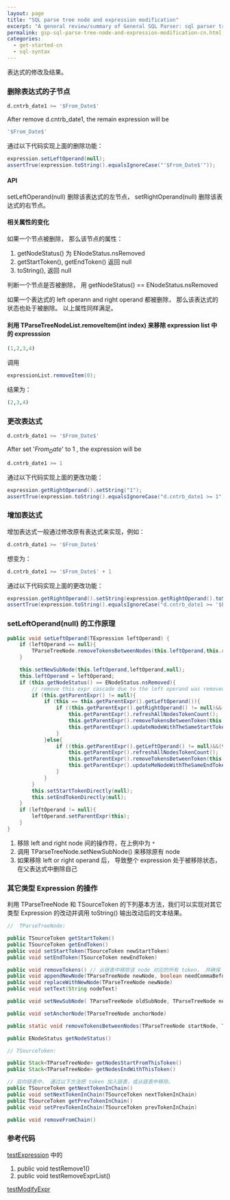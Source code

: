 ```yaml
---
layout: page
title: "SQL parse tree node and expression modification"
excerpt: "A general review/summary of General SQL Parser: sql parser tree node and expression modification"
permalink: gsp-sql-parse-tree-node-and-expression-modification-cn.html
categories:
  - get-started-cn
  - sql-syntax
---
```


表达式的修改及结果。

### 删除表达式的子节点

```sql
d.cntrb_date1 >= '$From_Date$'
```
After remove d.cntrb_date1, the remain expression will be 
```sql
'$From_Date$'
```

通过以下代码实现上面的删除功能：
```java
expression.setLeftOperand(null);
assertTrue(expression.toString().equalsIgnoreCase("'$From_Date$'"));
```

####  API
setLeftOperand(null) 删除该表达式的左节点， setRightOperand(null) 删除该表达式的右节点。

#### 相关属性的变化
如果一个节点被删除， 那么该节点的属性：
1. getNodeStatus() 为 ENodeStatus.nsRemoved
2. getStartToken(), getEndToken() 返回 null
3. toString(), 返回 null

判断一个节点是否被删除， 用 getNodeStatus() == ENodeStatus.nsRemoved

如果一个表达式的 left operann and right operand 都被删除， 那么该表达式的状态也处于被删除。
以上属性同样满足。

#### 利用 TParseTreeNodeList.removeItem(int index) 来移除 expression list 中的 expresssion

```sql
(1,2,3,4)
```

调用
```java
expressionList.removeItem(0);
```
结果为：
```sql
(2,3,4)
```


### 更改表达式
```sql
d.cntrb_date1 >= '$From_Date$'
```
After set '$From_Date$' to 1 , the expression will be 
```sql
d.cntrb_date1 >= 1
```

通过以下代码实现上面的更改功能：
```java
expression.getRightOperand().setString("1");
assertTrue(expression.toString().equalsIgnoreCase("d.cntrb_date1 >= 1"));
```

### 增加表达式
增加表达式一般通过修改原有表达式来实现，例如：
```sql
d.cntrb_date1 >= '$From_Date$'
```
想变为：
```sql
d.cntrb_date1 >= '$From_Date$' + 1
```


通过以下代码实现上面的更改功能：
```java
expression.getRightOperand().setString(expression.getRightOperand().toString()+" + 1");
assertTrue(expression.toString().equalsIgnoreCase("d.cntrb_date1 >= '$From_Date$' + 1"));
```



### setLeftOperand(null) 的工作原理

```java
public void setLeftOperand(TExpression leftOperand) {
	if (leftOperand == null){
		TParseTreeNode.removeTokensBetweenNodes(this.leftOperand,this.rightOperand);
	}

	this.setNewSubNode(this.leftOperand,leftOperand,null);
	this.leftOperand = leftOperand;
	if (this.getNodeStatus() == ENodeStatus.nsRemoved){
		// remove this expr cascade due to the left operand was removed
		if (this.getParentExpr() != null){
			if (this == this.getParentExpr().getLeftOperand()){
				if ((this.getParentExpr().getRightOperand() != null)&&(this.getParentExpr().getRightOperand().getNodeStatus() != ENodeStatus.nsRemoved)){
					this.getParentExpr().refreshAllNodesTokenCount();
					this.getParentExpr().removeTokensBetweenToken(this.getParentExpr().getStartToken(),this.getParentExpr().getRightOperand().getStartToken().getPrevTokenInChain());
					this.getParentExpr().updateNodeWithTheSameStartToken(TParseTreeNode.nodeChangeStartToken ,this.getParentExpr().getRightOperand().getStartToken());
				}
			}else{
				if ((this.getParentExpr().getLeftOperand() != null)&&(this.getParentExpr().getLeftOperand().getNodeStatus() != ENodeStatus.nsRemoved)){
					this.getParentExpr().refreshAllNodesTokenCount();
					this.getParentExpr().removeTokensBetweenToken(this.getParentExpr().getLeftOperand().getEndToken().getNextTokenInChain(),this.getParentExpr().getEndToken());
					this.getParentExpr().updateMeNodeWithTheSameEndToken(TParseTreeNode.nodeChangeEndToken ,this.getParentExpr().getLeftOperand().getEndToken());
				}
			}
		}
		this.setStartTokenDirectly(null);
		this.setEndTokenDirectly(null);
	}
	if (leftOperand != null){
		leftOperand.setParentExpr(this);
	}
}
```

1. 移除 left and right node 间的操作符，在上例中为 `*`
2. 调用 TParseTreeNode.setNewSubNode() 来移除原有 node
3. 如果移除 left or right operand 后， 导致整个 expression 处于被移除状态， 在父表达式中删除自己




### 其它类型 Expression 的操作
利用 TParseTreeNode 和 TSourceToken 的下列基本方法，我们可以实现对其它类型 Expression 的改动并调用 toString() 输出改动后的文本结果。
```java
//  TParseTreeNode:

public TSourceToken getStartToken()
public TSourceToken getEndToken()
public void setStartToken(TSourceToken newStartToken)
public void setEndToken(TSourceToken newEndToken) 

public void removeTokens() // 从链表中移除该 node 对应的所有 token， 并确保 node 和 startToken, endToken状态的准确
public void appendNewNode(TParseTreeNode newNode, boolean needCommaBefore)
public void replaceWithNewNode(TParseTreeNode newNode)
public void setText(String nodeText)

public void setNewSubNode( TParseTreeNode oldSubNode, TParseTreeNode newSubNode,TParseTreeNode anchorNode)

public void setAnchorNode(TParseTreeNode anchorNode)

public static void removeTokensBetweenNodes(TParseTreeNode startNode, TParseTreeNode endNode)

public ENodeStatus getNodeStatus()
```

```java
// TSourceToken:

public Stack<TParseTreeNode> getNodesStartFromThisToken()
public Stack<TParseTreeNode> getNodesEndWithThisToken()

// 双向链表中， 通过以下方法把 token 加入链表，或从链表中移除。
public TSourceToken getNextTokenInChain()
public void setNextTokenInChain(TSourceToken nextTokenInChain)
public TSourceToken getPrevTokenInChain()
public void setPrevTokenInChain(TSourceToken prevTokenInChain)

public void removeFromChain()
```


### 参考代码
[testExpression](https://github.com/sqlparser/gsp_demo_java/blob/master/src/test/java/common/testExpression.java)
中的 
1. public void testRemove1()
2. public void testRemoveExprList()

[testModifyExpr](https://github.com/sqlparser/gsp_demo_java/blob/master/src/test/java/common/testModifyExpr.java)
